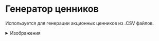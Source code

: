 # Генератор ценников

Используется для генерации акционных ценников из .CSV файлов.

<details>
  <summary>Изображения</summary>  
	![image1](/images/screen_1.png)
	![image2](/images/screen_2.png)
	![image3](/images/screen_3.png)  
</details>
